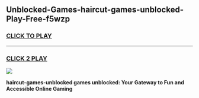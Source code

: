 
## Unblocked-Games-haircut-games-unblocked-Play-Free-f5wzp
<h3>
<a href="https://premium76.site?title=haircut-games-unblocked&ref=20M">CLICK TO PLAY</a></h3>
<hr>

<h3>
<a href="https://premium76.site?title=haircut-games-unblocked&ref=20M">CLICK 2 PLAY</a>
  
</h3>

<a href="https://premium76.site?title=haircut-games-unblocked&ref=19M"><img src="https://clearcache.store/games.png"></a>


**haircut-games-unblocked games unblocked: Your Gateway to Fun and Accessible Online Gaming**
